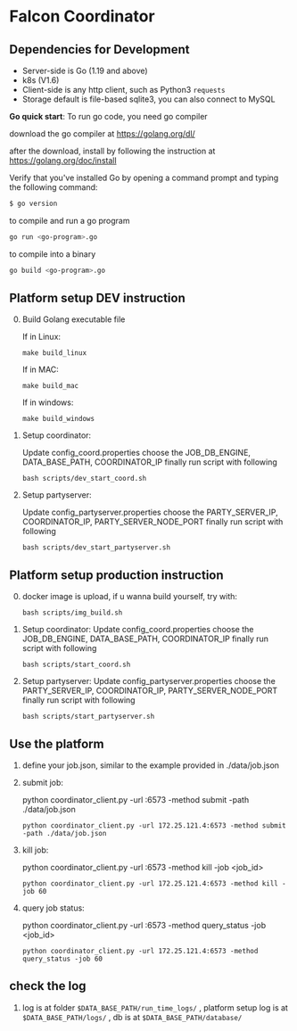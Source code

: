 # Falcon Coordinator

## Dependencies for Development

- Server-side is Go (1.19 and above)
- k8s (V1.6)
- Client-side is any http client, such as Python3 `requests`
- Storage default is file-based sqlite3, you can also connect to MySQL

**Go quick start**:
To run go code, you need go compiler

download the go compiler at https://golang.org/dl/

after the download, install by following the instruction at https://golang.org/doc/install

Verify that you've installed Go by opening a command prompt and typing the following command:
```sh
$ go version
```

to compile and run a go program
```sh
go run <go-program>.go
```

to compile into a binary
```sh
go build <go-program>.go
```


## Platform setup DEV instruction

0. Build Golang executable file
   
   If in Linux:
   ```
   make build_linux
   ```
   
   If in MAC:
      ```
      make build_mac
      ```
   
   If in windows:
      ```
      make build_windows
      ```

1. Setup coordinator:
    
    Update config_coord.properties
    choose the JOB_DB_ENGINE, DATA_BASE_PATH, COORDINATOR_IP
    finally run script with following
    
    ```
    bash scripts/dev_start_coord.sh
    ```

2. Setup partyserver:
    
    Update config_partyserver.properties
    choose the PARTY_SERVER_IP, COORDINATOR_IP, PARTY_SERVER_NODE_PORT
    finally run script with following
    ```
    bash scripts/dev_start_partyserver.sh
    ```
   
## Platform setup production instruction

0. docker image is upload, if u wanna build yourself, try with:

   ```
   bash scripts/img_build.sh
   ```

1. Setup coordinator:
    Update config_coord.properties
    choose the JOB_DB_ENGINE, DATA_BASE_PATH, COORDINATOR_IP
    finally run script with following
    
    ```
    bash scripts/start_coord.sh
    ```

2. Setup partyserver:
    Update config_partyserver.properties
    choose the PARTY_SERVER_IP, COORDINATOR_IP, PARTY_SERVER_NODE_PORT
    finally run script with following

    ```
    bash scripts/start_partyserver.sh
    ```
      
## Use the platform

1. define your job.json, similar to the example provided in ./data/job.json

2. submit job:
    
    python coordinator_client.py -url <ip address of coordinator>:6573 -method submit -path ./data/job.json
    
    ```
    python coordinator_client.py -url 172.25.121.4:6573 -method submit -path ./data/job.json
    ```


3. kill job:
    
    python coordinator_client.py -url <ip address of coordinator>:6573 -method kill -job <job_id>
    
    ```
    python coordinator_client.py -url 172.25.121.4:6573 -method kill -job 60
    ```

4. query job status:
    
    python coordinator_client.py -url <ip address of coordinator>:6573 -method query_status -job <job_id>
    
    ```
    python coordinator_client.py -url 172.25.121.4:6573 -method query_status -job 60
    ```

## check the log

1.  log is at folder `$DATA_BASE_PATH/run_time_logs/` , 
    platform setup log is at `$DATA_BASE_PATH/logs/` ,
    db is at     `$DATA_BASE_PATH/database/` 
